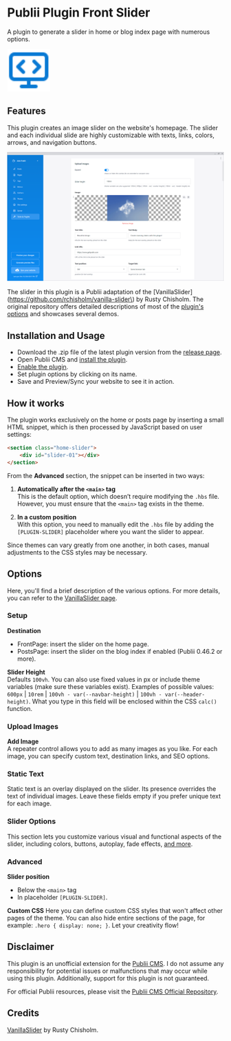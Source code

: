 # Publii Plugin Front Slider
A plugin to generate a slider in home or blog index page with numerous options.

<p><img height="100" alt="publii plugin" title="Plugin icons" src="https://raw.githubusercontent.com/gpsblues/Publii-Plugin-Front-Slider/24497542212de6d654b98e36bbc65b7d541023c6/.assets/thumbnail.svg"></p>

## Features
This plugin creates an image slider on the website's homepage. The slider and each individual slide are highly customizable with texts, links, colors, arrows, and navigation buttons.

![Publii plugin screenshot](https://raw.githubusercontent.com/gpsblues/Publii-Plugin-Front-Slider/refs/heads/main/.assets/screen.png)

The slider in this plugin is a Publii adaptation of the [VanillaSlider](https://github.com/rchisholm/vanilla-slider\) by Rusty Chisholm. The original repository offers detailed descriptions of most of the [plugin's options](https://github.com/rchisholm/vanilla-slider?tab=readme-ov-file#options) and showcases several demos.

## Installation and Usage
- Download the .zip file of the latest plugin version from the [release page](https://github.com/gpsblues/Publii-Plugin-Front-Slider/releases/).
- Open Publii CMS and [install the plugin](https://getpublii.com/docs/plugins.html#installingplugins).
- [Enable the plugin](https://getpublii.com/docs/plugins.html#enablingplugins).
- Set plugin options by clicking on its name.
- Save and Preview/Sync your website to see it in action.

## How it works
The plugin works exclusively on the home or posts page by inserting a small HTML snippet, which is then processed by JavaScript based on user settings:  

```html
<section class="home-slider">
    <div id="slider-01"></div>
</section>
```  

From the **Advanced** section, the snippet can be inserted in two ways:  

1. **Automatically after the `<main>` tag**  
   This is the default option, which doesn’t require modifying the `.hbs` file. However, you must ensure that the `<main>` tag exists in the theme.  

2. **In a custom position**  
   With this option, you need to manually edit the `.hbs` file by adding the `[PLUGIN-SLIDER]` placeholder where you want the slider to appear.  

Since themes can vary greatly from one another, in both cases, manual adjustments to the CSS styles may be necessary.

## Options
Here, you'll find a brief description of the various options. For more details, you can refer to the [VanillaSlider page](https://github.com/rchisholm/vanilla-slider?tab=readme-ov-file#options).

### Setup
**Destination**
- FrontPage: insert the slider on the home page.
- PostsPage: insert the slider on the blog index if enabled (Publii 0.46.2 or more).

**Slider Height**  
Defaults `100vh`. You can also use fixed values in px or include theme variables (make sure these variables exist). Examples of possible values: `600px` | `10rem` | `100vh - var(--navbar-height)` | `100vh - var(--header-height)`. What you type in this field will be enclosed within the CSS `calc()` function.

### Upload Images 
**Add Image**  
A repeater control allows you to add as many images as you like. For each image, you can specify custom text, destination links, and SEO options.  

### Static Text  
Static text is an overlay displayed on the slider. Its presence overrides the text of individual images. Leave these fields empty if you prefer unique text for each image.  

### Slider Options  
This section lets you customize various visual and functional aspects of the slider, including colors, buttons, autoplay, fade effects, [and more](https://github.com/rchisholm/vanilla-slider?tab=readme-ov-file#options).  

### Advanced  
**Slider position**
- Below the `<main>` tag
- In placeholder `[PLUGIN-SLIDER]`.

**Custom CSS**
Here you can define custom CSS styles that won't affect other pages of the theme. You can also hide entire sections of the page, for example: `.hero { display: none; }`.
Let your creativity flow! 

## Disclaimer
This plugin is an unofficial extension for the [Publii CMS](https://getpublii.com/). I do not assume any responsibility for potential issues or malfunctions that may occur while using this plugin. Additionally, support for this plugin is not guaranteed.

For official Publii resources, please visit the [Publii CMS Official Repository](https://marketplace.getpublii.com/plugins/).

## Credits
[VanillaSlider](https://github.com/rchisholm/vanilla-slider) by Rusty Chisholm.
